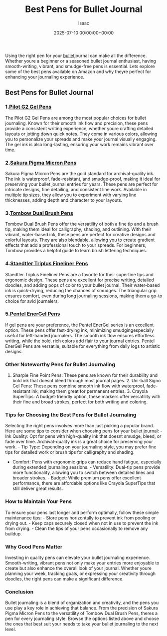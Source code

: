 ﻿---
title: Best Pens for Bullet Journal
description: Using the right pen for your bullet journal can make all the difference. Whether youre a beginner or a seasoned bullet journal enthusiast, having...
slug: /best-pens-for-bullet-journal/
date: 2025-07-10 00:00:00+00:00
lastmod: 2025-07-10 00:00:00+03:00
author: Isaac
categories:
- Guide
tags:
- guide
- pen
- bullet
layout: post
---

Using the right pen for your [bullet](https://pestpolicy.com/best-bullet-journal-notebook/)journal can make all the difference. Whether youre a beginner or a seasoned bullet journal enthusiast, having smooth-writing, vibrant, and smudge-free pens is essential. Lets explore some of the best pens available on Amazon and why theyre perfect for enhancing your journaling experience.

##  Best Pens for Bullet Journal

###  1.[Pilot G2 Gel Pens](https://www.amazon.com/dp/B001GAOTSW?tag=p-policy-20)

The Pilot G2 Gel Pens are among the most popular choices for bullet journaling. Known for their smooth ink flow and precision, these pens provide a consistent writing experience, whether youre crafting detailed layouts or jotting down quick notes. They come in various colors, allowing you to personalize your spreads and make your journal visually engaging. The gel ink is also long-lasting, ensuring your work remains vibrant over time.

###  2.[Sakura Pigma Micron Pens](https://www.amazon.com/dp/B0008G8G8Y?tag=p-policy-20)

Sakura Pigma Micron Pens are the gold standard for archival-quality ink. The ink is waterproof, fade-resistant, and smudge-proof, making it ideal for preserving your bullet journal entries for years. These pens are perfect for intricate designs, fine detailing, and consistent line work. Available in multiple tip sizes, they allow you to experiment with varying line thicknesses, adding depth and character to your layouts.

###  3.[Tombow Dual Brush Pens](https://www.amazon.com/dp/B00JVP7F0I?tag=p-policy-20)

Tombow Dual Brush Pens offer the versatility of both a fine tip and a brush tip, making them ideal for calligraphy, shading, and outlining. With their vibrant, water-based ink, these pens are perfect for creative designs and colorful layouts. They are also blendable, allowing you to create gradient effects that add a professional touch to your spreads. For beginners, Tombow provides a helpful guide to learn brush lettering techniques.

###  4.[Staedtler Triplus Fineliner Pens](https://www.amazon.com/dp/B0007OEDOE?tag=p-policy-20)

Staedtler Triplus Fineliner Pens are a favorite for their superfine tips and ergonomic design. These pens are excellent for precise writing, detailed doodles, and adding pops of color to your bullet journal. Their water-based ink is quick-drying, reducing the chances of smudges. The triangular grip ensures comfort, even during long journaling sessions, making them a go-to choice for avid journalers.

###  5.[Pentel EnerGel Pens](https://www.amazon.com/dp/B005E7B66O?tag=p-policy-20)

If gel pens are your preference, the Pentel EnerGel series is an excellent option. These pens offer fast-drying ink, minimizing smudgingespecially useful for left-handed journalers. The smooth ink flow ensures effortless writing, while the bold, rich colors add flair to your journal entries. Pentel EnerGel Pens are versatile, suitable for everything from daily logs to artistic designs.

###  Other Noteworthy Pens for Bullet Journaling

1. Sharpie Fine Point Pens: These pens are known for their durability and bold ink that doesnt bleed through most journal pages. 2. Uni-ball Signo Gel Pens: These pens combine smooth ink flow with waterproof, fade-resistant ink, making them great for permanent entries. 3. Crayola SuperTips: A budget-friendly option, these markers offer versatility with their fine and broad strokes, perfect for both writing and coloring.

###  Tips for Choosing the Best Pens for Bullet Journaling

Selecting the right pens involves more than just picking a popular brand. Here are some tips to consider when choosing pens for your bullet journal: - Ink Quality: Opt for pens with high-quality ink that doesnt smudge, bleed, or fade over time. Archival-quality ink is a great choice for preserving your work. - Tip Type: Depending on your journaling style, you may prefer fine tips for detailed work or brush tips for calligraphy and shading.

- Comfort: Pens with ergonomic grips can reduce hand fatigue, especially during extended journaling sessions. - Versatility: Dual-tip pens provide more functionality, allowing you to switch between detailed lines and broader strokes. - Budget: While premium pens offer excellent performance, there are affordable options like Crayola SuperTips that still deliver great results.

###  How to Maintain Your Pens

To ensure your pens last longer and perform optimally, follow these simple maintenance tips: - Store pens horizontally to prevent ink from pooling or drying out. - Keep caps securely closed when not in use to prevent the ink from drying. - Clean the tips of your pens occasionally to remove any buildup.

###  Why Good Pens Matter

Investing in quality pens can elevate your bullet journaling experience. Smooth-writing, vibrant pens not only make your entries more enjoyable to create but also enhance the overall look of your journal. Whether youre planning your week, tracking goals, or expressing your creativity through doodles, the right pens can make a significant difference.

###  Conclusion

Bullet journaling is a blend of organization and creativity, and the pens you use play a key role in achieving that balance. From the precision of Sakura Pigma Micron Pens to the versatility of Tombow Dual Brush Pens, theres a pen for every journaling style. Browse the options listed above and choose the ones that best suit your needs to take your bullet journaling to the next level.

